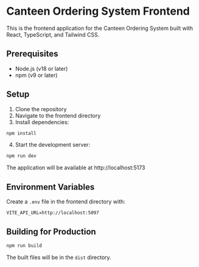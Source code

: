 # Canteen Ordering System Frontend

This is the frontend application for the Canteen Ordering System built with React, TypeScript, and Tailwind CSS.

## Prerequisites

- Node.js (v18 or later)
- npm (v9 or later)

## Setup

1. Clone the repository
2. Navigate to the frontend directory
3. Install dependencies:
```bash
npm install
```
4. Start the development server:
```bash
npm run dev
```

The application will be available at http://localhost:5173

## Environment Variables

Create a `.env` file in the frontend directory with:

```env
VITE_API_URL=http://localhost:5097
```

## Building for Production

```bash
npm run build
```

The built files will be in the `dist` directory.